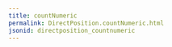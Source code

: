 ```yaml
---
title: countNumeric
permalink: DirectPosition.countNumeric.html
jsonid: directposition_countnumeric
---
```

